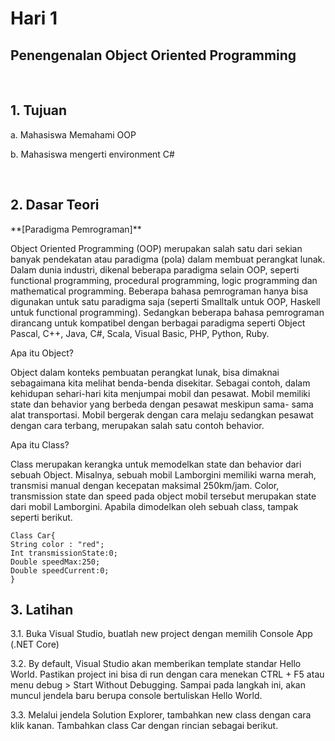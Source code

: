 <h1>Hari 1</h1> 
<h2>Penengenalan Object Oriented Programming</h2> 

<br>
<h2>1. Tujuan</h2>
<p>a. Mahasiswa Memahami OOP</p>
<p>b. Mahasiswa mengerti environment C#</p>

<br>
<h2>2. Dasar Teori</h2>
**[Paradigma Pemrograman]**
<p>Object Oriented Programming (OOP) merupakan salah satu dari sekian banyak pendekatan
atau paradigma (pola) dalam membuat perangkat lunak. Dalam dunia industri, dikenal beberapa
paradigma selain OOP, seperti functional programming, procedural programming, logic
programming dan mathematical programming. Beberapa bahasa pemrograman hanya bisa
digunakan untuk satu paradigma saja (seperti Smalltalk untuk OOP, Haskell untuk functional
programming). Sedangkan beberapa bahasa pemrograman dirancang untuk kompatibel dengan
berbagai paradigma seperti Object Pascal, C++, Java, C#, Scala, Visual Basic, PHP, Python,
Ruby.</p>

<p>Apa itu Object?<p>
<p>Object dalam konteks pembuatan perangkat lunak, bisa dimaknai sebagaimana kita melihat
benda-benda disekitar. Sebagai contoh, dalam kehidupan sehari-hari kita menjumpai mobil dan pesawat. Mobil memiliki state dan behavior yang berbeda dengan pesawat meskipun sama- sama alat transportasi. Mobil bergerak dengan cara melaju sedangkan pesawat dengan cara terbang, merupakan salah satu contoh behavior.</p>


<p>Apa itu Class?</p>
<p>Class merupakan kerangka untuk memodelkan state dan behavior dari sebuah Object. Misalnya, sebuah mobil Lamborgini memiliki warna merah, transmisi manual dengan kecepatan
maksimal 250km/jam. Color, transmission state dan speed pada object mobil tersebut merupakan state dari mobil Lamborgini. Apabila dimodelkan oleh sebuah class, tampak seperti
berikut.</p>

```
Class Car{
String color : "red";
Int transmissionState:0;
Double speedMax:250;
Double speedCurrent:0;
}
```

<h2>3. Latihan</h2>
<p>3.1. Buka Visual Studio, buatlah new project dengan memilih Console App (.NET Core)</p>
<p>3.2. By default, Visual Studio akan memberikan template standar Hello World. Pastikan project
        ini bisa di run dengan cara menekan CTRL + F5 atau menu debug > Start Without
        Debugging. Sampai pada langkah ini, akan muncul jendela baru berupa console bertuliskan
        Hello World.
<p>3.3. Melalui jendela Solution Explorer, tambahkan new class dengan cara klik kanan.
Tambahkan class Car dengan rincian sebagai berikut.</p>




